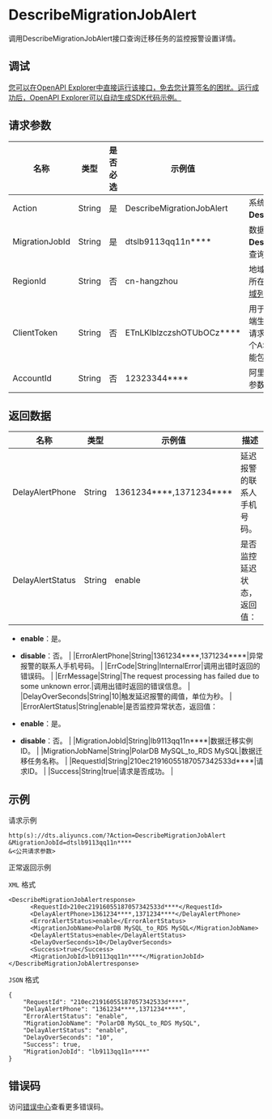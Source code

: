 # DescribeMigrationJobAlert

调用DescribeMigrationJobAlert接口查询迁移任务的监控报警设置详情。

## 调试

[您可以在OpenAPI Explorer中直接运行该接口，免去您计算签名的困扰。运行成功后，OpenAPI Explorer可以自动生成SDK代码示例。](https://api.aliyun.com/#product=Dts&api=DescribeMigrationJobAlert&type=RPC&version=2020-01-01)

## 请求参数

|名称|类型|是否必选|示例值|描述|
|--|--|----|---|--|
|Action|String|是|DescribeMigrationJobAlert|系统规定参数，取值：**DescribeMigrationJobAlert**。 |
|MigrationJobId|String|是|dtslb9113qq11n\*\*\*\*|数据迁移实例ID，可以通过调用**DescribeMigrationJobs**接口查询。 |
|RegionId|String|否|cn-hangzhou|地域ID，传入本参数来指定实例所在地域，详情请参见[支持的地域列表](~141033~)。 |
|ClientToken|String|否|ETnLKlblzczshOTUbOCz\*\*\*\*|用于保证请求的幂等性。由客户端生成该参数值，要保证在不同请求间唯一，最大值不超过64个ASCII字符，且该参数值中不能包含非ASCII字符。 |
|AccountId|String|否|12323344\*\*\*\*|阿里云主账号ID，无需设置，该参数即将下线。 |

## 返回数据

|名称|类型|示例值|描述|
|--|--|---|--|
|DelayAlertPhone|String|1361234\*\*\*\*,1371234\*\*\*\*|延迟报警的联系人手机号码。 |
|DelayAlertStatus|String|enable|是否监控延迟状态，返回值：

 -   **enable**：是。
-   **disable**：否。 |
|ErrorAlertPhone|String|1361234\*\*\*\*,1371234\*\*\*\*|异常报警的联系人手机号码。 |
|ErrCode|String|InternalError|调用出错时返回的错误码。 |
|ErrMessage|String|The request processing has failed due to some unknown error.|调用出错时返回的错误信息。 |
|DelayOverSeconds|String|10|触发延迟报警的阈值，单位为秒。 |
|ErrorAlertStatus|String|enable|是否监控异常状态，返回值：

 -   **enable**：是。
-   **disable**：否。 |
|MigrationJobId|String|lb9113qq11n\*\*\*\*|数据迁移实例ID。 |
|MigrationJobName|String|PolarDB MySQL\_to\_RDS MySQL|数据迁移任务名称。 |
|RequestId|String|210ec21916055187057342533d\*\*\*\*|请求ID。 |
|Success|String|true|请求是否成功。 |

## 示例

请求示例

```
http(s)://dts.aliyuncs.com/?Action=DescribeMigrationJobAlert
&MigrationJobId=dtslb9113qq11n****
&<公共请求参数>
```

正常返回示例

`XML` 格式

```
<DescribeMigrationJobAlertresponse>
      <RequestId>210ec21916055187057342533d****</RequestId>
      <DelayAlertPhone>1361234****,1371234****</DelayAlertPhone>
      <ErrorAlertStatus>enable</ErrorAlertStatus>
      <MigrationJobName>PolarDB MySQL_to_RDS MySQL</MigrationJobName>
      <DelayAlertStatus>enable</DelayAlertStatus>
      <DelayOverSeconds>10</DelayOverSeconds>
      <Success>true</Success>
      <MigrationJobId>lb9113qq11n****</MigrationJobId>
</DescribeMigrationJobAlertresponse>
```

`JSON` 格式

```
{
	"RequestId": "210ec21916055187057342533d****",
	"DelayAlertPhone": "1361234****,1371234****",
    "ErrorAlertStatus": "enable",
	"MigrationJobName": "PolarDB MySQL_to_RDS MySQL",
	"DelayAlertStatus": "enable",
	"DelayOverSeconds": "10",
	"Success": true,
	"MigrationJobId": "lb9113qq11n****"
}
```

## 错误码

访问[错误中心](https://error-center.aliyun.com/status/product/Dts)查看更多错误码。

